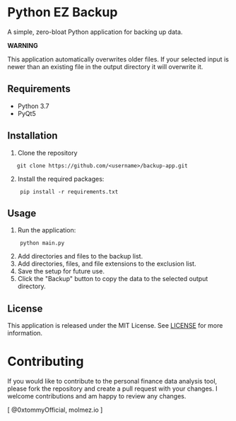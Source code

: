 # Python EZ Backup

A simple, zero-bloat Python application for backing up data.<p>
**WARNING**<p>
This application automatically overwrites older files. If your selected input is newer than an existing file in the output directory it will overwrite it.

## Requirements

- Python 3.7
- PyQt5

## Installation

1. Clone the repository
```
   git clone https://github.com/<username>/backup-app.git
```
2. Install the required packages:
```
    pip install -r requirements.txt
```
## Usage

1. Run the application:
```
    python main.py
```
2. Add directories and files to the backup list.
3. Add directories, files, and file extensions to the exclusion list.
4. Save the setup for future use.
5. Click the "Backup" button to copy the data to the selected output directory.

## License

This application is released under the MIT License. See [LICENSE](LICENSE) for more information.

# Contributing
If you would like to contribute to the personal finance data analysis tool, please fork the repository and create a pull request with your changes. I welcome contributions and am happy to review any changes.

[ @0xtommyOfficial, molmez.io ]